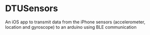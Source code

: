 # DTUSensors
An iOS app to transmit data from the iPhone sensors (accelerometer, location and gyroscope) to an arduino using BLE communication
